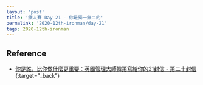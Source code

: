 ```yaml
---
layout: 'post'
title: '鐵人賽 Day 21 - 你是獨一無二的'
permalink: '2020-12th-ironman/day-21'
tags: 2020-12th-ironman 
---
```




## Reference 

- [你是誰，比你做什麼更重要：英國管理大師韓第寫給你的21封信 - 第二十封信](https://www.books.com.tw/products/0010862692){:target="_back"}
